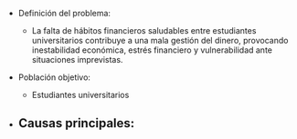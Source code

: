 - Definición del problema:
    - La falta de hábitos financieros saludables entre estudiantes universitarios contribuye a una mala gestión del dinero, provocando inestabilidad económica, estrés financiero y vulnerabilidad ante situaciones imprevistas.

- Población objetivo:
    - Estudiantes universitarios

- Causas principales:
    -
